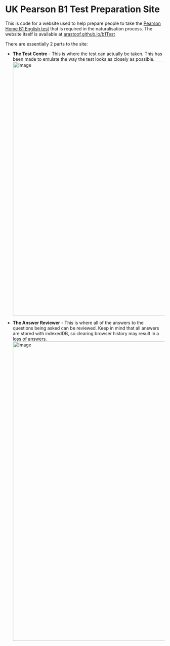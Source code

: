 # UK Pearson B1 Test Preparation Site
This is code for a website used to help prepare people to take the [Pearson Home B1 English test](https://www.pearsonpte.com/selt-tests/pte-home-b1) that is required in the naturalisation process. The website itself is available at [arastoof.github.io/b1Test](https://arastoof.github.io/b1Test)

There are essentially 2 parts to the site:
- **The Test Centre** - This is where the test can actually be taken. This has been made to emulate the way the test looks as closely as possible.
  <img width="1381" height="802" alt="image" src="https://github.com/user-attachments/assets/4ee10b9b-81ed-476e-bd1d-7285c6ad69c8" />


- **The Answer Reviewer** - This is where all of the answers to the questions being asked can be reviewed. Keep in mind that all answers are stored with indexedDB, so clearing browser history may result in a loss of answers.
  <img width="1893" height="946" alt="image" src="https://github.com/user-attachments/assets/95ead39d-f1d5-486d-96a0-25f98ffb515c" />


